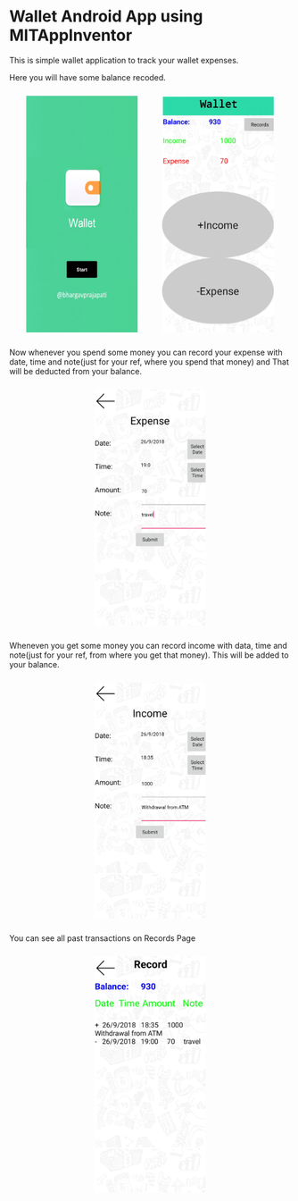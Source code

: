 <style>
img{
    width: 200px;
    margin: 10px 20px;
}

div.image{
    text-align: center;
}
</style>

# Wallet Android App using MITAppInventor

This is simple wallet application to track your wallet expenses. 

Here you will have some balance recoded. 

<div class="image">
    <img alt="Welcome Screen" src="images/WelcomeScreen.jpg">
    <img alt="Home Screen" src="images/HomePage.jpg">
</div>


Now whenever you spend some money you can record your expense with date, time and note(just for your ref, where you spend that money) and That will be deducted from your balance.

<div div class="image">
    <img alt="Expense Screen" src="images/ExpensePage.jpg">
</div>

Wheneven you get some money you can record income with data, time and note(just for your ref, from where you get that money). This will be added to your balance.

<div div class="image">
    <img alt="Income Screen" src="images/IncomePage.jpg">
</div>

You can see all past transactions on Records Page

<div div class="image">
    <img alt="Records Screen" src="images/RecordsPage.jpg">
</div>
